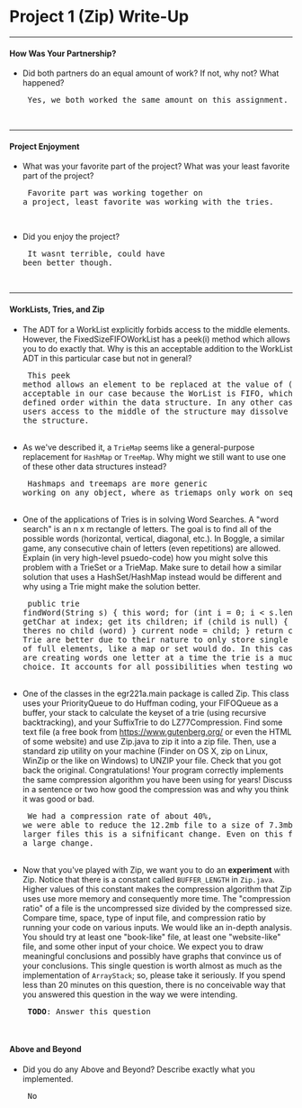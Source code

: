 # Project 1 (Zip) Write-Up #
--------

#### How Was Your Partnership? ####
-   Did both partners do an equal amount of work?  If not, why not?
    What happened?<pre>
Yes, we both worked the same amount on this assignment. 
</pre><br>

-----

#### Project Enjoyment ####
-   What was your favorite part of the project?  What was your least
    favorite part of the project?<pre>
Favorite part was working together on a project, least favorite was working with the tries. 
</pre><br>

-   Did you enjoy the project?<pre>
It wasnt terrible, could have been better though. 
</pre><br>

-----

#### WorkLists, Tries, and Zip ####
-   The ADT for a WorkList explicitly forbids access to the middle elements.  However, the FixedSizeFIFOWorkList has a peek(i) method
    which allows you to do exactly that.  Why is this an acceptable addition to the WorkList ADT in this particular case but not in general?<pre>
This peek method allows an element to be replaced at the value of (i). This is acceptable in our case because the WorList is FIFO, which creates a well
defined order within the data structure. In any other case, providing users access to the middle of the structure may dissolve order within the structure.
</pre><br>
-   As we've described it, a `TrieMap` seems like a general-purpose replacement for `HashMap` or `TreeMap`.  Why might we still want to use one
    of these other data structures instead?<pre>
Hashmaps and treemaps are more generic working on any object, where as triemaps only work on sequenced objects. 
</pre><br>
-   One of the applications of Tries is in solving Word Searches.  A "word search" is an n x m rectangle of letters.  The goal is to find all
    of the possible words (horizontal, vertical, diagonal, etc.).  In Boggle, a similar game, any consecutive chain of letters (even repetitions)
    are allowed.  Explain (in very high-level psuedo-code) how you might solve this problem with a TrieSet or a TrieMap.  Make sure to detail
    how a similar solution that uses a HashSet/HashMap instead would be different and why using a Trie might make the solution better.<pre>
public trie findWord(String s) {
    this word;
    for (int i = 0; i < s.length; i++) {
        getChar at index;
        get its children;
        if (child is null) {
            return null; theres no child (word)
        }
        current node = child;
    }
    return current node;
}
Trie are better due to their nature to only store single letters instead of full elements, like a map or set would do. In this case, since you are creating
words one letter at a time the trie is a much better choice. It accounts for all possibilities when testing words. 
</pre><br>
-   One of the classes in the egr221a.main package is called Zip.  This class uses your PriorityQueue to do Huffman coding, your FIFOQueue as a buffer,
    your stack to calculate the keyset of a trie (using recursive backtracking), and your SuffixTrie to do LZ77Compression.  Find some text file
    (a free book from https://www.gutenberg.org/ or even the HTML of some website) and use Zip.java to zip it into a zip file.  Then, use a 
    standard zip utility on your machine (Finder on OS X, zip on Linux, WinZip or the like on Windows) to UNZIP your file.  Check that you got back
    the original.  Congratulations!  Your program correctly implements the same compression algorithm you have been using for years!  Discuss in a
    sentence or two how good the compression was and why you think it was good or bad.<pre>
We had a compression rate of about 40%, we were able to reduce the 12.2mb file to a size of 7.3mb. On much much larger files this is a sifnificant 
change. Even on this file it provided a large change. 
</pre><br>
-   Now that you've played with Zip, we want you to do an **experiment** with Zip.  Notice that there is a constant called `BUFFER_LENGTH` in `Zip.java`.
    Higher values of this constant makes the compression algorithm that Zip uses use more memory and consequently more time.  The "compression ratio"
    of a file is the uncompressed size divided by the compressed size.  Compare time, space, type of input file, and compression ratio by running
    your code on various inputs.  We would like an in-depth analysis.  You should try at least one "book-like" file, at least one "website-like" file,
    and some other input of your choice.  We expect you to draw meaningful conclusions and possibly have graphs that convince us of your conclusions.
    This single question is worth almost as much as the implementation of `ArrayStack`; so, please take it seriously.  If you spend less than 20 minutes
    on this question, there is no conceivable way that you answered this question in the way we were intending.<pre>
**TODO**: Answer this question
</pre><br>

#### Above and Beyond ####
-   Did you do any Above and Beyond?  Describe exactly what you
    implemented.<pre>
No
</pre><br>
